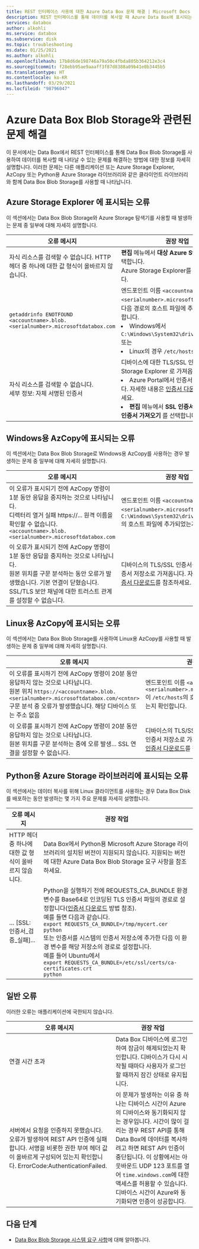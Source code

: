 ```yaml
---
title: REST 인터페이스 사용에 대한 Azure Data Box 문제 해결 | Microsoft Docs
description: REST 인터페이스를 통해 데이터를 복사할 때 Azure Data Box에 표시되는 문제를 해결하는 방법을 설명합니다.
services: databox
author: alkohli
ms.service: databox
ms.subservice: disk
ms.topic: troubleshooting
ms.date: 01/25/2021
ms.author: alkohli
ms.openlocfilehash: 17b8d6de198746a79a50c4fbda805b364212e3c4
ms.sourcegitcommit: f28ebb95ae9aaaff3f87d8388a09b41e0b3445b5
ms.translationtype: HT
ms.contentlocale: ko-KR
ms.lasthandoff: 03/29/2021
ms.locfileid: "98796047"
---
```

# <a name="troubleshoot-issues-related-to-azure-data-box-blob-storage"></a>Azure Data Box Blob Storage와 관련된 문제 해결

이 문서에서는 Data Box에서 REST 인터페이스를 통해 Data Box Blob Storage를 사용하여 데이터를 복사할 때 나타날 수 있는 문제를 해결하는 방법에 대한 정보를 자세히 설명합니다. 이러한 문제는 다른 애플리케이션 또는 Azure Storage Explorer, AzCopy 또는 Python용 Azure Storage 라이브러리와 같은 클라이언트 라이브러리와 함께 Data Box Blob Storage를 사용할 때 나타납니다.

## <a name="errors-seen-in-azure-storage-explorer"></a>Azure Storage Explorer 에 표시되는 오류

이 섹션에서는 Data Box Blob Storage와 Azure Storage 탐색기를 사용할 때 발생하는 문제 중 일부에 대해 자세히 설명합니다.

|오류 메시지  |권장 작업 |
|---------|---------|
|자식 리소스를 검색할 수 없습니다. HTTP 헤더 중 하나에 대한 값 형식이 올바르지 않습니다.|**편집** 메뉴에서 **대상 Azure Stack API** 를 선택합니다. <br>Azure Storage Explorer를 다시 시작합니다.|
|`getaddrinfo ENOTFOUND <accountname>.blob.<serialnumber>.microsoftdatabox.com` |엔드포인트 이름 `<accountname>.blob.<serialnumber>.microsoftdatabox.com`이 다음 경로의 호스트 파일에 추가되었는지 확인합니다. <li>Windows에서 `C:\Windows\System32\drivers\etc\hosts` 또는 </li><li> Linux의 경우 `/etc/hosts`입니다.</li>|
|자식 리소스를 검색할 수 없습니다. <br>세부 정보: 자체 서명된 인증서 |디바이스에 대한 TLS/SSL 인증서를 Azure Storage Explorer 로 가져옵니다. <li>Azure Portal에서 인증서를 다운로드합니다. 자세한 내용은 [인증서 다운로드](data-box-deploy-copy-data-via-rest.md#download-certificate)를 참조하세요.</li><li>**편집** 메뉴에서 **SSL 인증서** 를 선택한 다음 **인증서 가져오기** 를 선택합니다.</li>|

## <a name="errors-seen-in-azcopy-for-windows"></a>Windows용 AzCopy에 표시되는 오류

이 섹션에서는 Data Box Blob Storage로 Windows용 AzCopy를 사용하는 경우 발생하는 문제 중 일부에 대해 자세히 설명합니다.

|오류 메시지  |권장 작업 |
|---------|---------|
|이 오류가 표시되기 전에 AzCopy 명령이 1분 동안 응답을 중지하는 것으로 나타납니다. <br>디렉터리 열거 실패 https://... 원격 이름을 확인할 수 없습니다. `<accountname>.blob.<serialnumber>.microsoftdatabox.com`|엔드포인트 이름 `<accountname>.blob.<serialnumber>.microsoftdatabox.com`이 `C:\Windows\System32\drivers\etc\hosts`의 호스트 파일에 추가되었는지 확인합니다.|
|이 오류가 표시되기 전에 AzCopy 명령이 1분 동안 응답을 중지하는 것으로 나타납니다. <br>원본 위치를 구문 분석하는 동안 오류가 발생했습니다. 기본 연결이 닫혔습니다. SSL/TLS 보안 채널에 대한 트러스트 관계를 설정할 수 없습니다.|디바이스의 TLS/SSL 인증서를 시스템의 인증서 저장소로 가져옵니다. 자세한 내용은 [인증서 다운로드](data-box-deploy-copy-data-via-rest.md#download-certificate)를 참조하세요.|


## <a name="errors-seen-in-azcopy-for-linux"></a>Linux용 AzCopy에 표시되는 오류

이 섹션에서는 Data Box Blob Storage를 사용하여 Linux용 AzCopy를 사용할 때 발생하는 문제 중 일부에 대해 자세히 설명합니다.

|오류 메시지  |권장 작업 |
|---------|---------|
|이 오류를 표시하기 전에 AzCopy 명령이 20분 동안 응답하지 않는 것으로 나타납니다. <br>원본 위치 `https://<accountname>.blob.<serialnumber>.microsoftdatabox.com/<cntnr>` 구문 분석 중 오류가 발생했습니다. 해당 디바이스 또는 주소 없음|엔드포인트 이름 `<accountname>.blob.<serialnumber>.microsoftdatabox.com`이 `/etc/hosts`의 호스트 파일에 추가되었는지 확인합니다.|
|이 오류를 표시하기 전에 AzCopy 명령이 20분 동안 응답하지 않는 것으로 나타납니다. <br>원본 위치를 구문 분석하는 중에 오류 발생… SSL 연결을 설정할 수 없습니다.|디바이스의 TLS/SSL 인증서를 시스템의 인증서 저장소로 가져옵니다. 자세한 내용은 [인증서 다운로드](data-box-deploy-copy-data-via-rest.md#download-certificate)를 참조하세요.|

## <a name="errors-seen-in-azure-storage-library-for-python"></a>Python용 Azure Storage 라이브러리에 표시되는 오류

이 섹션에서는 데이터 복사를 위해 Linux 클라이언트를 사용하는 경우 Data Box Disk를 배포하는 동안 발생하는 몇 가지 주요 문제를 자세히 설명합니다.

|오류 메시지  |권장 작업 |
|---------|---------|
|HTTP 헤더 중 하나에 대한 값 형식이 올바르지 않습니다. |Data Box에서 Python용 Microsoft Azure Storage 라이브러리의 설치된 버전이 지원되지 않습니다. 지원되는 버전에 대한 Azure Data Box Blob Storage 요구 사항을 참조하세요.|
|… [SSL: 인증서_검증_실패]...|Python을 실행하기 전에 REQUESTS_CA_BUNDLE 환경 변수를 Base64로 인코딩된 TLS 인증서 파일의 경로로 설정합니다([인증서 다운로드](data-box-deploy-copy-data-via-rest.md#download-certificate) 방법 참조). <br>예를 들면 다음과 같습니다.<br>`export REQUESTS_CA_BUNDLE=/tmp/mycert.cer` <br>`python` <br>또는 인증서를 시스템의 인증서 저장소에 추가한 다음 이 환경 변수를 해당 저장소의 경로로 설정합니다. <br> 예를 들어 Ubuntu에서  <br>`export REQUESTS_CA_BUNDLE=/etc/ssl/certs/ca-certificates.crt` <br>`python`|


## <a name="common-errors"></a>일반 오류

이러한 오류는 애플리케이션에 국한되지 않습니다.

|오류 메시지  |권장 작업 |
|---------|---------|
|연결 시간 초과 |Data Box 디바이스에 로그인하여 잠금이 해제되었는지 확인합니다. 디바이스가 다시 시작될 때마다 사용자가 로그인할 때까지 잠긴 상태로 유지됩니다.|
|서버에서 요청을 인증하지 못했습니다. 오류가 발생하여 REST API 인증에 실패합니다. 서명을 비롯한 권한 부여 헤더 값이 올바르게 구성되어 있는지 확인합니다. ErrorCode:AuthenticationFailed. |이 문제가 발생하는 이유 중 하나는 디바이스 시간이 Azure의 디바이스와 동기화되지 않는 경우입니다. 시간이 많이 걸리는 경우 REST API를 통해 Data Box에 데이터를 복사하려고 하면 REST API 인증이 중단됩니다. 이 상황에서는 아웃바운드 UDP 123 포트를 열어 `time.windows.com`에 대한 액세스를 허용할 수 있습니다. 디바이스 시간이 Azure와 동기화되면 인증이 성공합니다. |

## <a name="next-steps"></a>다음 단계

- [Data Box Blob Storage 시스템 요구 사항](data-box-system-requirements-rest.md)에 대해 알아봅니다.
